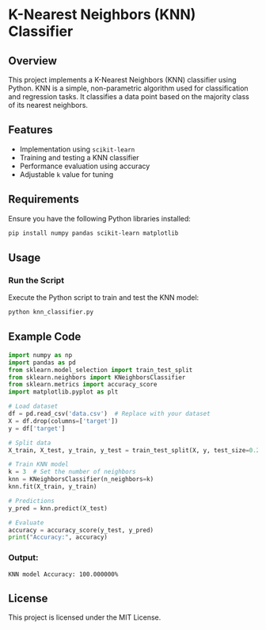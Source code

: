 # K-Nearest Neighbors (KNN) Classifier 

## Overview
This project implements a K-Nearest Neighbors (KNN) classifier using Python. KNN is a simple, non-parametric algorithm used for classification and regression tasks. It classifies a data point based on the majority class of its nearest neighbors.

## Features
- Implementation using `scikit-learn`
- Training and testing a KNN classifier
- Performance evaluation using accuracy
- Adjustable `k` value for tuning

## Requirements
Ensure you have the following Python libraries installed:

```sh
pip install numpy pandas scikit-learn matplotlib
```

## Usage

### Run the Script
Execute the Python script to train and test the KNN model:

```sh
python knn_classifier.py
```

## Example Code
```python
import numpy as np
import pandas as pd
from sklearn.model_selection import train_test_split
from sklearn.neighbors import KNeighborsClassifier
from sklearn.metrics import accuracy_score
import matplotlib.pyplot as plt

# Load dataset
df = pd.read_csv('data.csv')  # Replace with your dataset
X = df.drop(columns=['target'])
y = df['target']

# Split data
X_train, X_test, y_train, y_test = train_test_split(X, y, test_size=0.2, random_state=42)

# Train KNN model
k = 3  # Set the number of neighbors
knn = KNeighborsClassifier(n_neighbors=k)
knn.fit(X_train, y_train)

# Predictions
y_pred = knn.predict(X_test)

# Evaluate
accuracy = accuracy_score(y_test, y_pred)
print("Accuracy:", accuracy)
```
### Output:
```
KNN model Accuracy: 100.000000%

```


## License
This project is licensed under the MIT License.


